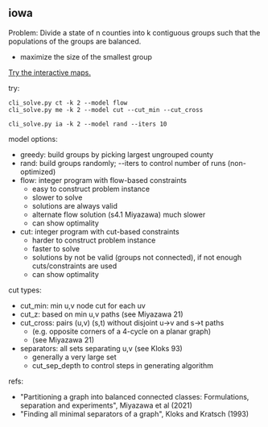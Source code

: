 
## iowa

Problem: Divide a state of n counties into k contiguous groups such that the populations of the groups are balanced.
- maximize the size of the smallest group

[Try the interactive maps.](https://colton-p.github.io/iowa/)

try:
```
cli_solve.py ct -k 2 --model flow
cli_solve.py me -k 2 --model cut --cut_min --cut_cross

cli_solve.py ia -k 2 --model rand --iters 10
```

model options:
- greedy: build groups by picking largest ungrouped county
- rand: build groups randomly; --iters to control number of runs (non-optimized)
- flow: integer program with flow-based constraints
    - easy to construct problem instance
    - slower to solve
    - solutions are always valid
    - alternate flow solution (s4.1 Miyazawa) much slower
    - can show optimality
- cut: integer program with cut-based constraints
    - harder to construct problem instance
    - faster to solve
    - solutions by not be valid (groups not connected), if not enough cuts/constraints are used
    - can show optimality


cut types:
- cut_min: min u,v node cut for each uv
- cut_z: based on min u,v paths (see Miyazawa 21)
- cut_cross: pairs (u,v) (s,t) without disjoint u->v and s->t paths
    - (e.g. opposite corners of a 4-cycle on a planar graph)
    - (see Miyazawa 21)
- separators: all sets separating u,v (see Kloks 93)
    - generally a very large set
    - cut_sep_depth to control steps in generating algorithm

refs:
- "Partitioning a graph into balanced connected classes: Formulations, separation and experiments", Miyazawa et al (2021)
- "Finding all minimal separators of a graph", Kloks and Kratsch (1993)
